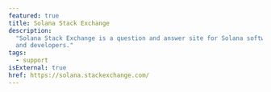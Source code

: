 ```yaml
---
featured: true
title: Solana Stack Exchange
description:
  "Solana Stack Exchange is a question and answer site for Solana software users
  and developers."
tags:
  - support
isExternal: true
href: https://solana.stackexchange.com/
---
```

